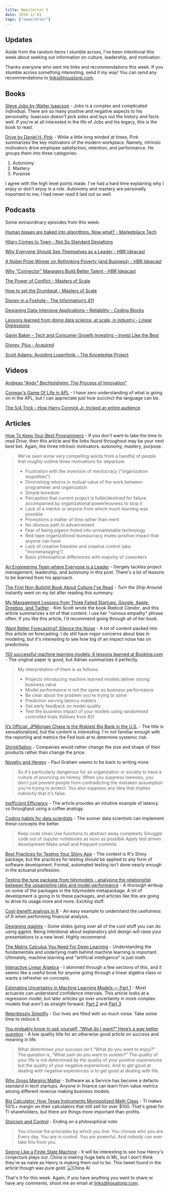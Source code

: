 ```yaml
---
title: Newsletter 5
date: 2019-12-01
tags: ["newsletter"]
---
```


## Updates

Aside from the random items I stumble across, I've been intentional this week about seeking out information on culture, leadership, and motivation.

Thanks everyone who sent me links and recommendations this week. If you stumble across something interesting, send it my way! You can send any recommendations to [links@houstonp.com](mailto:links@houstonp.com).

<!--more-->

## Books

[Steve Jobs by Walter Isaacson](https://smile.amazon.com/Steve-Jobs-Walter-Isaacson/dp/1451648537?sa-no-redirect=1) - Jobs is a complex and complicated individual. There are so many positive and negative aspects to his personality. Isaacson doesn't pick sides and lays out the history and facts well. If you're at all interested in the life of Jobs and his legacy, this is the book to read.

[Drive by Daniel H. Pink](https://smile.amazon.com/Drive-Surprising-Truth-About-Motivates/dp/1594484805?sa-no-redirect=1) - While a little long winded at times, Pink summarizes the key motivators of the modern workplace. Namely, intrinsic motivators drive employee satisfaction, retention, and performance. He groups them into three categories:

1. Autonomy
2. Mastery
3. Purpose

I agree with the high level points made. I've had a hard time explaining why I enjoy or don't enjoy in a role. Autonomy and mastery are personally important to me; I had never read it laid out so well.

## Podcasts

Some extraordinary episodes from this week:

[Human biases are baked into algorithms. Now what? - Marketplace Tech](https://www.marketplace.org/shows/marketplace-tech/human-biases-are-baked-into-algorithms-now-what/)

[Hilary Comes to Town - Not So Standard Deviations](http://nssdeviations.com/92-hilary-comes-to-town)

[Why Everyone Should See Themselves as a Leader - HBR Ideacast](https://hbr.org/ideacast/2017/08/why-everyone-should-see-themselves-as-a-leader.html)

[A Nobel Prize Winner on Rethinking Poverty (and Business) - HBR Ideacast](https://hbr.org/ideacast/2019/11/a-nobel-prize-winner-on-rethinking-poverty-and-business)

[Why “Connector” Managers Build Better Talent - HBR Ideacast](https://hbr.org/ideacast/2019/11/why-connector-managers-build-better-talent)

[The Power of Conflict - Masters of Scale](https://mastersofscale.com/ray-dalio-the-power-of-conflict/)

[How to set the Drumbeat - Masters of Scale](https://mastersofscale.com/jeff-weiner-how-to-set-the-drumbeat/)

[Disney in a Foxhole - The Information’s 411](https://www.theinformation.com/articles/the-informations-411-disney-in-a-foxhole)

[Designing Data-Intensive Applications – Reliability - Coding Blocks](https://www.codingblocks.net/podcast/designing-data-intensive-applications-reliability/)

[Lessons learned from doing data science, at scale, in industry - Linear Digressions](http://lineardigressions.com/episodes/2019/10/24/lessons-learned-from-doing-data-science-at-scale-in-industry)

[Gavin Baker – Tech and Consumer Growth Investing – Invest Like the Best](http://investorfieldguide.com/baker/)

[Disney, Plus - Acquired](https://www.acquired.fm/episodes/disney-plus)

[Scott Adams: Avoiding Loserthink - The Knowledge Project](https://fs.blog/scott-adams/)

## Videos

[Andreas "Andy" Bechtolsheim: The Process of Innovation"](https://youtu.be/08frKEAtav4)

[Conway's Game Of Life in APL](https://www.youtube.com/watch?v=a9xAKttWgP4) - I have zero understanding of what is going on in the APL, but I can appreciate just how succinct the language can be.

[The 5/4 Trick - How Harry Connick Jr. tricked an entire audience](https://www.youtube.com/watch?v=4hYYgz-AJKU)

## Articles

[How To Keep Your Best Programmers](https://daedtech.com/how-to-keep-your-best-programmers/?utm_source=share&utm_medium=ios_app&utm_name=iossmf) - If you don't want to take the time to read <i>Drive</i>, then this article and the links found throughout may be your next best bet. Again, the three intrinsic motivators: autonomy, mastery, purpose.

> We’ve seen some very compelling words from a handful of people that roughly outline three motivations for departure:
>
> - Frustration with the inversion of meritocracy (“organization stupidities”)
> - Diminishing returns in mutual value of the work between programmer and organization
> - Simple boredom
> - Perception that current project is futile/destined for failure accompanied by organizational powerlessness to stop it
> - Lack of a mentor or anyone from whom much learning was possible
> - Promotions a matter of time rather than merit
> - No obvious path to advancement
> - Fear of being pigeon-holed into unmarketable technology
> - Red-tape organizational bureaucracy mutes positive impact that anyone can have
> - Lack of creative freedom and creative control (aka “micromanaging”)
> - Basic philosophical differences with majority of coworkers

[An Engineering Team where Everyone is a Leader](https://blog.pragmaticengineer.com/a-team-where-everyone-is-a-leader/) - Gergely tackles project management, leadership, and autonomy in this post. There's a lot of lessons to be learned from his approach.

[The First Non-Bullshit Book About Culture I’ve Read](https://zwischenzugs.com/2019/11/27/the-first-non-bullshit-book-about-culture-ive-read/) - <i>Turn the Ship Around</i> instantly went on my list after reading this summary.

[My Management Lessons from Three Failed Startups, Google, Apple, Dropbox, and Twitter](https://getpocket.com/explore/item/my-management-lessons-from-three-failed-startups-google-apple-dropbox-and-twitter) - Kim Scott wrote the book <i>Radical Candor</i>, and this article summarizes a lot of that content. I use her "ruinous empathy" phrase often. If you like this article, I'd recommend going through all of her book.

[Want Better Forecasting? Silence the Noise](https://knowledge.wharton.upenn.edu/article/want-better-forecasting-silence-the-noise/) - A lot of content packed into this article on forecasting. I do still have major concerns about bias in modeling, but it's interesting to see how big of an impact noise has on predictions.

[150 successful machine learning models: 6 lessons learned at Booking.com](https://blog.acolyer.org/2019/10/07/150-successful-machine-learning-models/) - The original paper is good, but Adrian summarizes it perfectly. 

> My interpretation of them is as follows:
>
> - Projects introducing machine learned models deliver strong business value
> - Model performance is not the same as business performance
> - Be clear about the problem you’re trying to solve
> - Prediction serving latency matters
> - Get early feedback on model quality
> - Test the business impact of your models using randomised controlled trials (follows from #2)

[It’s Official: JPMorgan Chase Is the Riskiest Big Bank in the U.S.](https://wallstreetonparade.com/2019/11/its-official-jpmorgan-chase-is-the-riskiest-big-bank-in-the-u-s/) - The title is sensationalized, but the content is interesting. I'm not familiar enough with the reporting and metrics the Fed look at to determine systemic risk.

[Shrinkflation](https://en.m.wikipedia.org/wiki/Shrinkflation) - Companies would rather change the size and shape of their products rather than change the price.

[Novelty and Heresy](http://paulgraham.com/nov.html) - Paul Graham seems to be back to writing more.

> So it's particularly dangerous for an organization or society to have a culture of pouncing on heresy. When you suppress heresies, you don't just prevent people from contradicting the mistaken assumption you're trying to protect. You also suppress any idea that implies indirectly that it's false.

[Inefficient Efficiency](https://medium.com/@kentbeck_7670/inefficient-efficiency-5b3ab5294791) - The article provides an intuitive example of latency vs throughput using a coffee analogy.

[Coding habits for data scientists](https://www.thoughtworks.com/insights/blog/coding-habits-data-scientists) - The sooner data scientists can implement these concepts the better.

> ​Keep code clean
> Use functions to abstract away complexity
> Smuggle code out of Jupyter notebooks as soon as possible
> Apply test driven development
> Make small and frequent commits

[Best Practices for Testing Your Shiny App](https://appsilon.com/super-solutions-for-shiny-architecture-5-automated-tests/?nabe=4634331497365504:0) - The context is R's Shiny package, but the practices for testing should be applied to any form of software development. Formal, automated testing isn't done nearly enough in the actuarial profession.

[Testing the tune package from tidymodels - analysing the relationship between the upsampling ratio and model performance](https://konradsemsch.netlify.com/2019/10/testing-the-tune-package-from-tidymodels-analysing-the-relationship-between-the-upsampling-ratio-and-model-performance/) - A thorough writeup on some of the packages in the tidymodels metapackage. A lot of development is going in to these packages, and articles like this are going to drive its usage more and more. Exciting stuff.

[Cost-benefit analysis in R](http://freerangestats.info/blog/2019/11/24/cost-benefit-analysis) - An easy example to understand the usefulness of R when performing financial analysis.

[Designing ggplots](https://designing-ggplots.netlify.com/#1) - Some slides going over all of the cool stuff you can do using ggplot. Being intentional about explanatory plot design will raise your presentations to a new level. Highly recommend.

[The Matrix Calculus You Need For Deep Learning](https://explained.ai/matrix-calculus/index.html) - Understanding the fundamentals and underlying math behind machine learning is important. Ultimately, machine learning and "artificial intelligence" is just math.

[Interactive Linear Algebra](https://textbooks.math.gatech.edu/ila/index2.html) - I skimmed through a few sections of this, and it seems like a useful book for anyone going through a linear algebra class or wants a refresher on concepts.

[Estimating Uncertainty in Machine Learning Models — Part 1](https://www.comet.ml/blog/?p=662) - Most actuaries can understand confidence intervals. This article looks at a regression model, but later articles go over uncertainty in more complex models that aren't as straight forward. [Part 2](https://medium.com/comet-ml/estimating-uncertainty-in-machine-learning-models-part-2-8711c832cc15) and [Part 3](https://www.comet.ml/blog/?p=734)

[Relentlessly Simplify](https://den.dev/blog/relentlessly-simplify/) - Our lives are filled with so much noise. Take some time to reduce it.

[You probably know to ask yourself, “What do I want?” Here’s a way better question](https://getpocket.com/explore/item/you-probably-know-to-ask-yourself-what-do-i-want-here-s-a-way-better-question) - A low quality title for an otherwise good article on success and meaning in life.

> What determines your success isn’t “What do you want to enjoy?” The question is, “What pain do you want to sustain?” The quality of your life is not determined by the quality of your positive experiences but the quality of your negative experiences. And to get good at dealing with negative experiences is to get good at dealing with life.

[Why Gross Margins Matter](https://twosigmaventures.com/blog/article/why-gross-margins-matter/) - Software as a Service has become a defacto standard in tech startups. Anyone in finance can learn from value metrics among different revenue making business models.

[Big Calculator: How Texas Instruments Monopolized Math Class](https://gen.medium.com/big-calculator-how-texas-instruments-monopolized-math-class-67ee165045dc) - TI makes 50%+ margin on their calculators that still sell for over $100. That's great for TI shareholders, but there are things more important than profits.

[Stoicism and Control](https://bob.blog/2019/11/24/stoicism-and-control/) - Ending on a philosophical note:

> You choose the principles by which you live. You choose who you are. Every day. You are in control. You are powerful. And nobody can ever take this from you.

[Seeing Like a Finite State Machine](http://crookedtimber.org/2019/11/25/seeing-like-a-finite-state-machine/) - It will be interesting to see how Henry's conjecture plays out. China is making huge bets in ML, but I don't think they're as naive as Henry is making them out to be. This tweet found in the article though was pure gold:
![China AI](http://crookedtimber.org/wp-content/uploads/2019/11/Screenshot-2019-11-25-10.38.08.png)

That's it for this week. Again, if you have anything you want to share or have any comments, shoot me an email at [links@houstonp.com](mailto:links@houstonp.com).